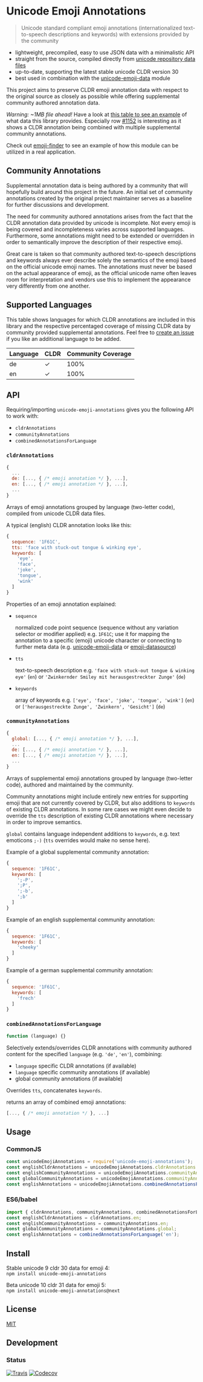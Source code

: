 # Unicode Emoji Annotations

> Unicode standard compliant emoji annotations (internationalized text-to-speech descriptions and keywords) with extensions provided by the community

- lightweight, precompiled, easy to use JSON data with a minimalistic API
- straight from the source, compiled directly from [unicode repository data files](http://unicode.org/repos/cldr/tags/release-30)
- up-to-date, supporting the latest stable unicode CLDR version 30
- best used in combination with the [unicode-emoji-data](https://www.npmjs.com/package/unicode-emoji-data) module

This project aims to preserve CLDR emoji annotation data with respect to the original source as closely as possible while offering supplemental community authored annotation data.

*Warning: ~1MB file ahead!* Have a look at [this table to see an example](https://dematerializer.github.io/unicode-emoji-annotations/emoji-annotations.html) of what data this library provides. Especially row [#1152](https://dematerializer.github.io/unicode-emoji-annotations/emoji-annotations.html#1152) is interesting as it shows a CLDR annotation being combined with multiple supplemental community annotations.

Check out [emoji-finder](https://www.npmjs.com/package/emoji-finder) to see an example of how this module can be utilized in a real application.

## Community Annotations

Supplemental annotation data is being authored by a community that will hopefully build around this project in the future. An initial set of community annotations created by the original project maintainer serves as a baseline for further discussions and development.

The need for community authored annotations arises from the fact that the CLDR annotation data provided by unicode is incomplete. Not every emoji is being covered and incompleteness varies across supported languages. Furthermore, some annotations might need to be extended or overridden in order to semantically improve the description of their respective emoji.

Great care is taken so that community authored text-to-speech descriptions and keywords always ever describe solely the semantics of the emoji based on the official unicode emoji names. The annotations must never be based on the actual appearance of emoji, as the official unicode name often leaves room for interpretation and vendors use this to implement the appearance very differently from one another.

## Supported Languages

This table shows languages for which CLDR annotations are included in this library and the respective percentaged coverage of missing CLDR data by community provided supplemental annotations. Feel free to [create an issue](https://github.com/dematerializer/unicode-emoji-annotations/issues) if you like an additional language to be added.

| Language | CLDR | Community Coverage |
| --- | --- | --- |
| de | ✓ | 100% |
| en | ✓ | 100% |

## API

Requiring/importing `unicode-emoji-annotations` gives you the following API to work with:

- `cldrAnnotations`
- `communityAnnotations`
- `combinedAnnotationsForLanguage`

### `cldrAnnotations`

```javascript
{
  ...
  de: [..., { /* emoji annotation */ }, ...],
  en: [..., { /* emoji annotation */ }, ...],
  ...
}
```

Arrays of emoji annotations grouped by language (two-letter code), compiled from unicode CLDR data files.

A typical (english) CLDR annotation looks like this:

```javascript
{
  sequence: '1F61C',
  tts: 'face with stuck-out tongue & winking eye',
  keywords: [
    'eye',
    'face',
    'joke',
    'tongue',
    'wink'
  ]
}
```

Properties of an emoji annotation explained:

- `sequence`

  normalized code point sequence (sequence without any variation selector or modifier applied) e.g. `1F61C`; use it for mapping the annotation to a specific (emoji) unicode character or connecting to further meta data (e.g. [unicode-emoji-data](https://www.npmjs.com/package/unicode-emoji-data) or [emoji-datasource](https://www.npmjs.com/package/emoji-datasource))

- `tts`

  text-to-speech description e.g. `'face with stuck-out tongue & winking eye'` (`en`) or `'Zwinkernder Smiley mit herausgestreckter Zunge'` (`de`)

- `keywords`

  array of keywords e.g. `['eye', 'face', 'joke', 'tongue', 'wink']` (`en`) or `['herausgestreckte Zunge', 'Zwinkern', 'Gesicht']` (`de`)

### `communityAnnotations`

```javascript
{
  global: [..., { /* emoji annotation */ }, ...],
  ...
  de: [..., { /* emoji annotation */ }, ...],
  en: [..., { /* emoji annotation */ }, ...],
  ...
}
```

Arrays of supplemental emoji annotations grouped by language (two-letter code), authored and maintained by the community.

Community annotations might include entirely new entries for supporting emoji that are not currently covered by CLDR, but also additions to `keywords` of existing CLDR annotations. In some rare cases we might even decide to override the `tts` description of existing CLDR annotations where necessary in order to improve semantics.

`global` contains language independent additions to `keywords`, e.g. text emoticons `;-)` (`tts` overrides would make no sense here).

Example of a global supplemental community annotation:

```javascript
{
  sequence: '1F61C',
  keywords: [
    ';-P',
    ';P',
    ';-b',
    ';b'
  ]
}
```

Example of an english supplemental community annotation:

```javascript
{
  sequence: '1F61C',
  keywords: [
    'cheeky'
  ]
}
```

Example of a german supplemental community annotation:

```javascript
{
  sequence: '1F61C',
  keywords: [
    'frech'
  ]
}
```

### `combinedAnnotationsForLanguage`

```javascript
function (language) {}
```

Selectively extends/overrides CLDR annotations with community authored content for the specified `language` (e.g. `'de'`, `'en'`), combining:
- `language` specific CLDR annotations (if available)
- `language` specific community annotations (if available)
- global community annotations (if available)

Overrides `tts`, concatenates `keywords`.

returns an array of combined emoji annotations:

```javascript
[..., { /* emoji annotation */ }, ...]
```

## Usage

### CommonJS

```javascript
const unicodeEmojiAnnotations = require('unicode-emoji-annotations');
const englishCldrAnnotations = unicodeEmojiAnnotations.cldrAnnotations.en;
const englishCommunityAnnotations = unicodeEmojiAnnotations.communityAnnotations.en;
const globalCommunityAnnotations = unicodeEmojiAnnotations.communityAnnotations.global;
const englishAnnotations = unicodeEmojiAnnotations.combinedAnnotationsForLanguage('en');
```

### ES6/babel

```javascript
import { cldrAnnotations, communityAnnotations, combinedAnnotationsForLanguage } from 'unicode-emoji-annotations';
const englishCldrAnnotations = cldrAnnotations.en;
const englishCommunityAnnotations = communityAnnotations.en;
const globalCommunityAnnotations = communityAnnotations.global;
const englishAnnotations = combinedAnnotationsForLanguage('en');
```

## Install

Stable unicode 9 cldr 30 data for emoji 4:
<br />
`npm install unicode-emoji-annotations`

Beta unicode 10 cldr 31 data for emoji 5:
<br />
`npm install unicode-emoji-annotations@next`

## License

[MIT](https://github.com/dematerializer/unicode-emoji-annotations/blob/master/LICENSE)

## Development

### Status

[![Travis](https://img.shields.io/travis/dematerializer/unicode-emoji-annotations.svg?style=flat-square)](https://travis-ci.org/dematerializer/unicode-emoji-annotations)
[![Codecov](https://img.shields.io/codecov/c/github/dematerializer/unicode-emoji-annotations.svg?style=flat-square)](https://codecov.io/gh/dematerializer/unicode-emoji-annotations)
